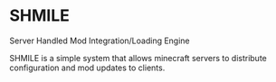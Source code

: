 # SHMILE
Server Handled Mod Integration/Loading Engine


SHMILE is a simple system that allows minecraft servers to distribute configuration and mod updates to clients.
